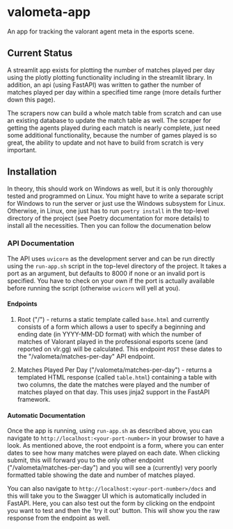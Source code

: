 # valometa-app

An app for tracking the valorant agent meta in the esports scene.

## Current Status

A streamlit app exists for plotting the number of matches played per day using
the plotly plotting functionality including in the streamlit library. In
addition, an api (using FastAPI) was written to gather the number of matches
played per day within a specified time range (more details further down this
page).

The scrapers now can build a whole match table from scratch and can use an existing database to update the match table as well. The scraper for getting the agents played
during each match is nearly complete, just need some additional functionality, because the number of games played is so great, the ability to update and not have to build from scratch is very important.

## Installation

In theory, this should work on Windows as well, but it is only thoroughly tested
and programmed on Linux. You might have to write a separate script for Windows
to run the server or just use the Windows subsystem for Linux. Otherwise, in
Linux, one just has to run `poetry install` in the top-level directory of the
project (see Poetry documentation for more details) to install all the
necessities. Then you can follow the documenation below

### API Documentation

The API uses `uvicorn` as the development server and can be run directly using
the `run-app.sh` script in the top-level directory of the project. It takes a
port as an argument, but defaults to 8000 if none or an invalid port is
specified. You have to check on your own if the port is actually available
before running the script (otherwise `uvicorn` will yell at you).

#### Endpoints

1. Root ("/") - returns a static template called `base.html` and currently
   consists of a form which allows a user to specify a beginning and ending date
   (in YYYY-MM-DD format) with which the number of matches of Valorant played in
   the professional esports scene (and reported on vlr.gg) will be calculated.
   This endpoint `POST` these dates to the "/valometa/matches-per-day" API
   endpoint.

2. Matches Played Per Day ("/valometa/matches-per-day") - returns a templated
   HTML response (called `table.html`) containing a table with two columns, the date the matches were played and the number of matches played on that day. This uses jinja2 support in the FastAPI framework.

#### Automatic Documentation

Once the app is running, using `run-app.sh` as described above, you can navigate
to `http://localhost:<your-port-number>` in your browser to have a look. As
mentioned above, the root endpoint is a form, where you can enter dates to see
how many matches were played on each date. When clicking submit, this will
forward you to the only other endpoint ("/valometa/matches-per-day") and you
will see a (currently) very poorly formatted table showing the date and number
of matches played.

You can also navigate to `http://localhost:<your-port-number>/docs` and this
will take you to the Swagger UI which is automatically included in FastAPI.
Here, you can also test out the form by clicking on the endpoint you want to
test and then the 'try it out' button. This will show you the raw response from
the endpoint as well.
